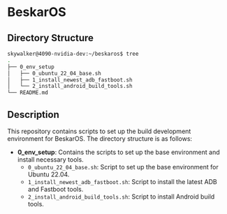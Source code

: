 # BeskarOS

## Directory Structure

```sh
skywalker@4090-nvidia-dev:~/beskaros$ tree
.
├── 0_env_setup
│   ├── 0_ubuntu_22_04_base.sh
│   ├── 1_install_newest_adb_fastboot.sh
│   └── 2_install_android_build_tools.sh
└── README.md
```

## Description

This repository contains scripts to set up the build development environment for BeskarOS. The directory structure is as follows:

- **0_env_setup**: Contains the scripts to set up the base environment and install necessary tools.
  - `0_ubuntu_22_04_base.sh`: Script to set up the base environment for Ubuntu 22.04.
  - `1_install_newest_adb_fastboot.sh`: Script to install the latest ADB and Fastboot tools.
  - `2_install_android_build_tools.sh`: Script to install Android build tools.

